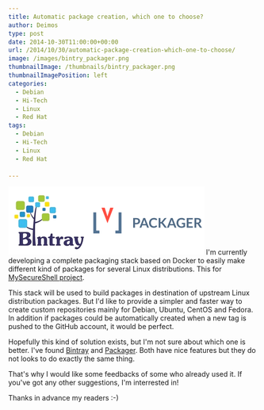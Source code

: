 ```yaml
---
title: Automatic package creation, which one to choose?
author: Deimos
type: post
date: 2014-10-30T11:00:00+00:00
url: /2014/10/30/automatic-package-creation-which-one-to-choose/
image: /images/bintry_packager.png
thumbnailImage: /thumbnails/bintry_packager.png
thumbnailImagePosition: left
categories:
  - Debian
  - Hi-Tech
  - Linux
  - Red Hat
tags:
  - Debian
  - Hi-Tech
  - Linux
  - Red Hat

---
```

![bintry_packager](/images/bintry_packager.png)
I'm currently developing a complete packaging stack based on Docker to easily make different kind of packages for several Linux distributions. This for [MySecureShell project][1].

This stack will be used to build packages in destination of upstream Linux distribution packages. But I'd like to provide a simpler and faster way to create custom repositories mainly for Debian, Ubuntu, CentOS and Fedora. In addition if packages could be automatically created when a new tag is pushed to the GitHub account, it would be perfect.

Hopefully this kind of solution exists, but I'm not sure about which one is better. I've found [Bintray][2] and [Packager][3]. Both have nice features but they do not looks to do exactly the same thing.

That's why I would like some feedbacks of some who already used it. If you've got any other suggestions, I'm interrested in!

Thanks in advance my readers :-)

 [1]: https://github.com/mysecureshell/mysecureshell
 [2]: https://bintray.com/
 [3]: https://packager.io/